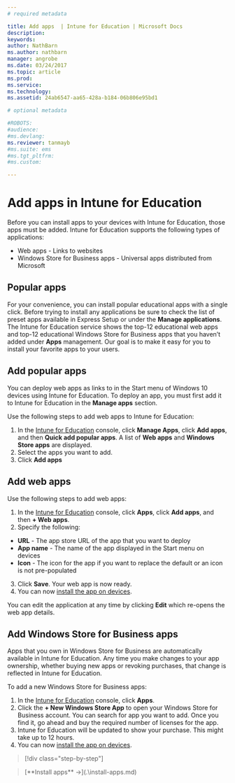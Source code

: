 ```yaml
---
# required metadata

title: Add apps  | Intune for Education | Microsoft Docs
description:
keywords:
author: NathBarn
ms.author: nathbarn
manager: angrobe
ms.date: 03/24/2017
ms.topic: article
ms.prod:
ms.service:
ms.technology:
ms.assetid: 24ab6547-aa65-428a-b184-06b806e95bd1

# optional metadata

#ROBOTS:
#audience:
#ms.devlang:
ms.reviewer: tanmayb
#ms.suite: ems
#ms.tgt_pltfrm:
#ms.custom:

---
```


# Add apps in Intune for Education

Before you can install apps to your devices with Intune for Education, those apps must be added. Intune for Education supports the following types of applications:
- Web apps - Links to websites
- Windows Store for Business apps - Universal apps distributed from Microsoft
<!-- - Win32 applications (example) -->

## Popular apps

For your convenience, you can install popular educational apps with a single click. Before trying to install any applications be sure to check the list of preset apps available in Express Setup or under the **Manage applications**. The Intune for Education service shows the top-12 educational web apps and top-12 educational Windows Store for Business apps that you haven’t added under **Apps** management. Our goal is to make it easy for you to install your favorite apps to your users.

## Add popular apps
You can deploy web apps as links to in the Start menu of Windows 10 devices using Intune for Education. To deploy an app, you must first add it to Intune for Education in the **Manage apps** section.

Use the following steps to add web apps to Intune for Education:
1. In the [Intune for Education](https://manage.windowsazure.com) console, click **Manage Apps**, click **Add apps**, and then **Quick add popular apps**. A list of **Web apps** and **Windows Store apps** are displayed.
2. Select the apps you want to add.
3. Click **Add apps**

## Add web apps

Use the following steps to add web apps:
1. In the [Intune for Education](https://manage.windowsazure.com) console, click **Apps**, click **Add apps**, and then **+ Web apps**.
2. Specify the following:
- **URL** - The app store URL of the app that you want to deploy
- **App name** - The name of the app displayed in the Start menu on devices
- **Icon** - The icon for the app if you want to replace the default or an icon is not pre-populated
3. Click **Save**.  Your web app is now ready.
4. You can now [install the app on devices](install-apps.md).

You can edit the application at any time by clicking **Edit** which re-opens the web app details.

## Add Windows Store for Business apps
Apps that you own in Windows Store for Business are automatically available in Intune for Education. Any time you make changes to your app ownership, whether  buying new apps or revoking purchases, that change is reflected in Intune for Education.

To add a new Windows Store for Business apps:
1. In the [Intune for Education](https://manage.windowsazure.com) console, click **Apps**.
2. Click the **+ New Windows Store App** to open your Windows Store for Business account. You can search for app you want to add. Once you find it, go ahead and buy the required number of licenses for the app.
3. Intune for Education will be updated to show your purchase.  This might take up to 12 hours.
4. You can now [install the app on devices](install-apps.md).

>[!div class="step-by-step"]

><!-- [&larr; **Add apps**](.\add-apps.md) -->     [**Install apps** &rarr;](.\install-apps.md)
